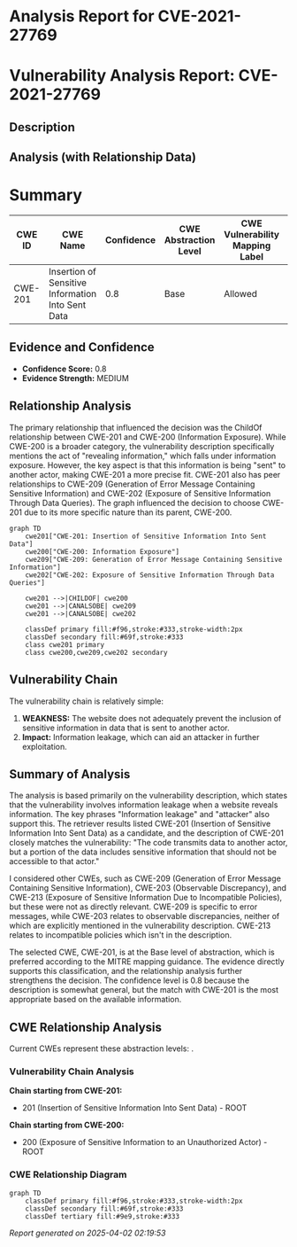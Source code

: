 # Analysis Report for CVE-2021-27769

# Vulnerability Analysis Report: CVE-2021-27769

## Description



## Analysis (with Relationship Data)

# Summary
| CWE ID | CWE Name | Confidence | CWE Abstraction Level | CWE Vulnerability Mapping Label | CWE-Vulnerability Mapping Notes |
|---|---|---|---|---|---|
| CWE-201 | Insertion of Sensitive Information Into Sent Data | 0.8 | Base | Allowed | Primary CWE |

## Evidence and Confidence

*   **Confidence Score:** 0.8
*   **Evidence Strength:** MEDIUM

## Relationship Analysis
The primary relationship that influenced the decision was the ChildOf relationship between CWE-201 and CWE-200 (Information Exposure). While CWE-200 is a broader category, the vulnerability description specifically mentions the act of "revealing information," which falls under information exposure. However, the key aspect is that this information is being "sent" to another actor, making CWE-201 a more precise fit. CWE-201 also has peer relationships to CWE-209 (Generation of Error Message Containing Sensitive Information) and CWE-202 (Exposure of Sensitive Information Through Data Queries). The graph influenced the decision to choose CWE-201 due to its more specific nature than its parent, CWE-200.

```mermaid
graph TD
    cwe201["CWE-201: Insertion of Sensitive Information Into Sent Data"]
    cwe200["CWE-200: Information Exposure"]
    cwe209["CWE-209: Generation of Error Message Containing Sensitive Information"]
    cwe202["CWE-202: Exposure of Sensitive Information Through Data Queries"]

    cwe201 -->|CHILDOF| cwe200
    cwe201 -->|CANALSOBE| cwe209
    cwe201 -->|CANALSOBE| cwe202

    classDef primary fill:#f96,stroke:#333,stroke-width:2px
    classDef secondary fill:#69f,stroke:#333
    class cwe201 primary
    class cwe200,cwe209,cwe202 secondary
```

## Vulnerability Chain
The vulnerability chain is relatively simple:
1.  **WEAKNESS:** The website does not adequately prevent the inclusion of sensitive information in data that is sent to another actor.
2.  **Impact:** Information leakage, which can aid an attacker in further exploitation.

## Summary of Analysis
The analysis is based primarily on the vulnerability description, which states that the vulnerability involves information leakage when a website reveals information. The key phrases "Information leakage" and "attacker" also support this. The retriever results listed CWE-201 (Insertion of Sensitive Information Into Sent Data) as a candidate, and the description of CWE-201 closely matches the vulnerability: "The code transmits data to another actor, but a portion of the data includes sensitive information that should not be accessible to that actor."

I considered other CWEs, such as CWE-209 (Generation of Error Message Containing Sensitive Information), CWE-203 (Observable Discrepancy), and CWE-213 (Exposure of Sensitive Information Due to Incompatible Policies), but these were not as directly relevant. CWE-209 is specific to error messages, while CWE-203 relates to observable discrepancies, neither of which are explicitly mentioned in the vulnerability description. CWE-213 relates to incompatible policies which isn't in the description.

The selected CWE, CWE-201, is at the Base level of abstraction, which is preferred according to the MITRE mapping guidance. The evidence directly supports this classification, and the relationship analysis further strengthens the decision. The confidence level is 0.8 because the description is somewhat general, but the match with CWE-201 is the most appropriate based on the available information.


## CWE Relationship Analysis

Current CWEs represent these abstraction levels: .


### Vulnerability Chain Analysis

**Chain starting from CWE-201:**
- 201 (Insertion of Sensitive Information Into Sent Data) - ROOT


**Chain starting from CWE-200:**
- 200 (Exposure of Sensitive Information to an Unauthorized Actor) - ROOT



### CWE Relationship Diagram

```mermaid
graph TD
    classDef primary fill:#f96,stroke:#333,stroke-width:2px
    classDef secondary fill:#69f,stroke:#333
    classDef tertiary fill:#9e9,stroke:#333
```



*Report generated on 2025-04-02 02:19:53*
